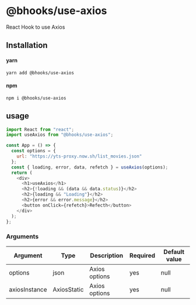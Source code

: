 # @bhooks/use-axios

React Hook to use Axios

## Installation

#### yarn

`yarn add @bhooks/use-axios`

#### npm

`npm i @bhooks/use-axios`

## usage

```js
import React from "react";
import useAxios from "@bhooks/use-axios";

const App = () => {
  const options = {
    url: "https://yts-proxy.now.sh/list_movies.json"
  };
  const { loading, error, data, refetch } = useAxios(options);
  return (
    <div>
      <h1>useAxios</h1>
      <h2>{!loading && (data && data.status)}</h2>
      <h2>{loading && "Loading"}</h2>
      <h2>{error && error.message}</h2>
      <button onClick={refetch}>Refecth</button>
    </div>
  );
};
```

### Arguments

| Argument      | Type        | Description   | Required | Default value |
| ------------- | ----------- | ------------- | -------- | ------------- |
| options       | json        | Axios options | yes      | null          |
| axiosInstance | AxiosStatic | Axios options | yes      | null          |
